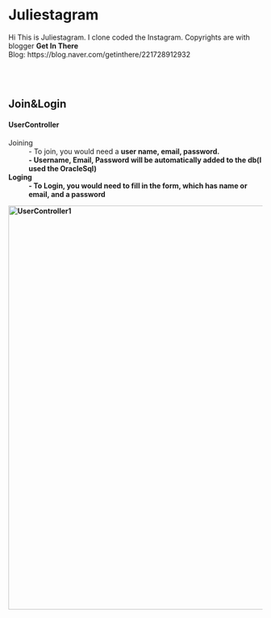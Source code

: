 <h1>Juliestagram</h1>
<p> Hi This is Juliestagram. I clone coded the Instagram. Copyrights are with blogger <strong>Get In There</strong>
  <br>Blog: https://blog.naver.com/getinthere/221728912932
</p>
<br>
<br>


<h2>Join&Login</h2>
<df>
  <dl>
    <h4>UserController</h4>
    <dt>Joining</dt>
       <dd> - To join, you would need a <strong>user name, email, password.<strong> </dd>
       <dd> - <strong>Username, Email, Password</strong> will be automatically added to the db(I used the OracleSql)</dd>
    <dt>Loging</dt>
       <dd> - To Login, you would need to fill in the form, which has name or email, and a password </dd>
    
   </dl>  
</df> 
<img src="https://user-images.githubusercontent.com/62527384/139563479-eafdf994-f1b7-47ca-b99a-3e86e4dfc6a1.gif" alt="UserController1" width="800">

